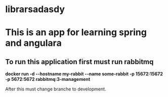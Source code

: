 # librarsadasdy
<h1> 
This is an app for learning spring and angulara </h1>
<h2>To run this application first must  run rabbitmq </h2>
<b>docker run -d --hostname my-rabbit --name some-rabbit -p 15672:15672 -p 5672:5672 rabbitmq:3-management </b><p>
After this must change branche to development.
